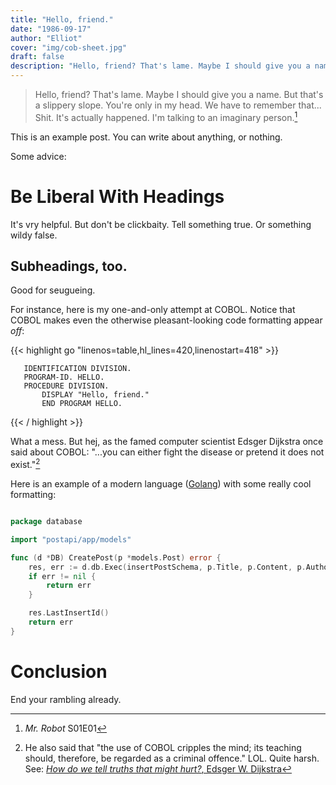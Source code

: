 ```yaml
---
title: "Hello, friend."
date: "1986-09-17"
author: "Elliot"
cover: "img/cob-sheet.jpg"
draft: false
description: "Hello, friend? That's lame. Maybe I should give you a name?"
---
```


> Hello, friend? That's lame.
> Maybe I should give you a name.
> But that's a slippery slope.
> You're only in my head.
> We have to remember that...
> Shit.
> It's actually happened.
> I'm talking to an imaginary person.[^1]


This is an example post. You can write about anything, or nothing.

Some advice:

# Be Liberal With Headings
It's vry helpful. But don't be clickbaity. Tell something true. Or something wildy false. 

## Subheadings, too.

Good for seugueing.

For instance, here is my one-and-only attempt at COBOL. Notice that COBOL makes even the otherwise pleasant-looking code formatting appear *off*:


{{< highlight go "linenos=table,hl_lines=420,linenostart=418"  >}}

       IDENTIFICATION DIVISION. 
       PROGRAM-ID. HELLO.
       PROCEDURE DIVISION.
           DISPLAY "Hello, friend."
           END PROGRAM HELLO.

{{< / highlight >}}

What a mess. But hej, as the famed computer scientist Edsger Dijkstra once said about COBOL: "...you can either fight the disease or pretend it does not exist."[^2]

Here is an example of a modern language ([Golang](https://go.dev/)) with some really cool formatting:

```go "linenos=table,hl_lines=420,linenostart=415" >}}

package database

import "postapi/app/models"

func (d *DB) CreatePost(p *models.Post) error {
	res, err := d.db.Exec(insertPostSchema, p.Title, p.Content, p.Author)
	if err != nil {
		return err
	}

	res.LastInsertId()
	return err
}
```

# Conclusion

End your rambling already.

[^1]: *Mr. Robot* S01E01
[^2]: He also said that "the use of COBOL cripples the mind; its teaching should, therefore, be regarded as a criminal offence." LOL. Quite harsh.[^3] See: [*How do we tell truths that might hurt?*, Edsger W. Dijkstra](https://www.cs.virginia.edu/~evans/cs655/readings/ewd498.html)

[^3]: Lest you think he was singling out COBOL, he also said: "FORTRAN --'the infantile disorder'--, by now nearly 20 years old, is hopelessly inadequate for whatever computer application you have in mind today: it is now too clumsy, too risky, and too expensive to use."[^4]

[^4]: Do *not*, like me, engage in the pure degeneracy that is the nested.  

